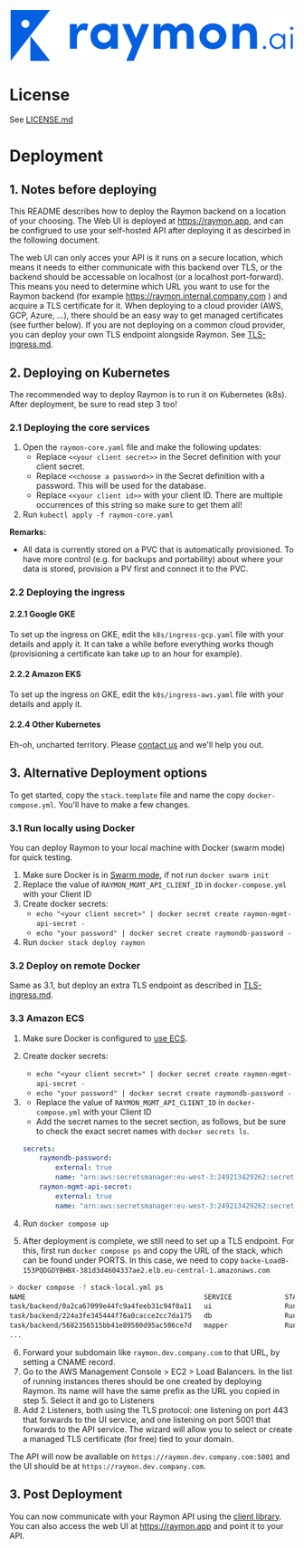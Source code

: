 <p align="center">
  <img width="500"  src="images/Logo-blue-ai.png">
</p>

# License
See [LICENSE.md](LICENSE.md)

# Deployment

## 1. Notes before deploying
This README describes how to deploy the Raymon backend on a location of your choosing. The Web UI is deployed at https://raymon.app, and can be configrued to use your self-hosted API after deploying it as descirbed in the following document.

The web UI can only acces your API is it runs on a secure location, which means it needs to either communicate with this backend over TLS, or the backend should be accessable on localhost (or a localhost port-forward). This means you need to determine which URL you want to use for the Raymon backend (for example https://raymon.internal.company.com ) and acquire a TLS certificate for it. When deploying to a cloud provider (AWS, GCP, Azure, ...), there should be an easy way to get managed certificates (see further below). If you are not deploying on a common cloud provider, you can deploy your own TLS endpoint alongside Raymon. See [TLS-ingress.md](TLS-ingress.md).

## 2. Deploying on Kubernetes
The recommended way to deploy Raymon is to run it on Kubernetes (k8s). After deployment, be sure to read step 3 too!

### 2.1 Deploying the core services

1. Open the `raymon-core.yaml` file and make the following updates:
    - Replace `<<your client secret>>` in the Secret definition with your client secret.
    - Replace `<<choose a password>>` in the Secret definition with a password. This will be used for the database.
    - Replace `<<your client id>>` with your client ID. There are multiple occurrences of this string so make sure to get them all!
2. Run `kubectl apply -f raymon-core.yaml`

**Remarks:**
- All data is currently stored on a PVC that is automatically provisioned. To have more control (e.g. for backups and portability) about where your data is stored, provision a PV first and connect it to the PVC.


### 2.2 Deploying the ingress

#### 2.2.1 Google GKE
To set up the ingress on GKE, edit the `k8s/ingress-gcp.yaml` file with your details and apply it. It can take a while before everything works though (provisioning a certificate kan take up to an hour for example).

#### 2.2.2 Amazon EKS
To set up the ingress on GKE, edit the `k8s/ingress-aws.yaml` file with your details and apply it.

#### 2.2.4 Other Kubernetes
Eh-oh, uncharted territory. Please [contact us](mailto:hello@raymon.ai) and we'll help you out.

## 3. Alternative Deployment options
To get started, copy the `stack.template` file and name the copy `docker-compose.yml`. You'll have to make a few changes.

### 3.1 Run locally using Docker
You can deploy Raymon to your local machine with Docker (swarm mode) for quick testing.

1. Make sure Docker is in [Swarm mode](https://docs.docker.com/engine/swarm/), if not run `docker swarm init`
2. Replace the value of `RAYMON_MGMT_API_CLIENT_ID` in `docker-compose.yml` with your Client ID
3. Create docker secrets:
    - `echo "<your client secret>" | docker secret create raymon-mgmt-api-secret -`
    - `echo "your password" | docker secret create raymondb-password -`
4. Run `docker stack deploy raymon`

### 3.2 Deploy on remote Docker
Same as 3.1, but deploy an extra TLS endpoint as described in [TLS-ingress.md](TLS-ingress.md).

### 3.3 Amazon ECS

1. Make sure Docker is configured to [use ECS](https://docs.docker.com/cloud/ecs-integration/).
2. Create docker secrets:
    - `echo "<your client secret>" | docker secret create raymon-mgmt-api-secret -`
    - `echo "your password" | docker secret create raymondb-password -`
3. 
    - Replace the value of `RAYMON_MGMT_API_CLIENT_ID` in `docker-compose.yml` with your Client ID
    - Add the secret names to the secret section, as follows, but be sure to check the exact secret names with `docker secrets ls`. 
    ```yaml
    secrets:
        raymondb-password:
            external: true
            name: "arn:aws:secretsmanager:eu-west-3:249213429262:secret:raymondb-password-Ae62Xg"
        raymon-mgmt-api-secret:
            external: true
            name: "arn:aws:secretsmanager:eu-west-3:249213429262:secret:raymon-mgmt-api-secret-KVghvj"
    ```

4. Run `docker compose up`
5. After deployment is complete, we still need to set up a TLS endpoint. For this, first run `docker compose ps` and copy the URL of the stack, which can be found under PORTS. In this case, we need to copy `backe-LoadB-153PQDGDYBHBX-381d3d4604337ae2.elb.eu-central-1.amazonaws.com`
```bash
> docker compose -f stack-local.yml ps
NAME                                            SERVICE             STATUS              PORTS
task/backend/0a2ca67099e44fc9a4feeb31c94f0a11   ui                  Running             backe-LoadB-153PQDGDYBHBX-381d3d4604337ae2.elb.eu-central-1.amazonaws.com:80->80/tcp
task/backend/224a3fe345444f76a0cacce2cc7da175   db                  Running             backe-LoadB-153PQDGDYBHBX-381d3d4604337ae2.elb.eu-central-1.amazonaws.com:5432->5432/tcp
task/backend/5682356515bb41e89580d95ac506ce7d   mapper              Running
...
```
6. Forward your subdomain like `raymon.dev.company.com` to that URL, by setting a CNAME record.
7. Go to the AWS Management Console > EC2 > Load Balancers. In the list of running instances theres should be one created by deploying Raymon. Its name will have the same prefix as the URL you copied in step 5. Select it and go to Listeners
8. Add 2 Listeners, both using the TLS protocol: one listening on port 443 that forwards to the UI service, and one listening on port 5001 that forwards to the API service. The wizard will allow you to select or create a managed TLS certificate (for free) tied to your domain.

The API will now be available on `https://raymon.dev.company.com:5001` and the UI should be at `https://raymon.dev.company.com`. 

## 3. Post Deployment
You can now communicate with your Raymon API using the [client library](https://github.com/raymon-ai/raymon). You can also access the web UI at https://raymon.app and point it to your API.

